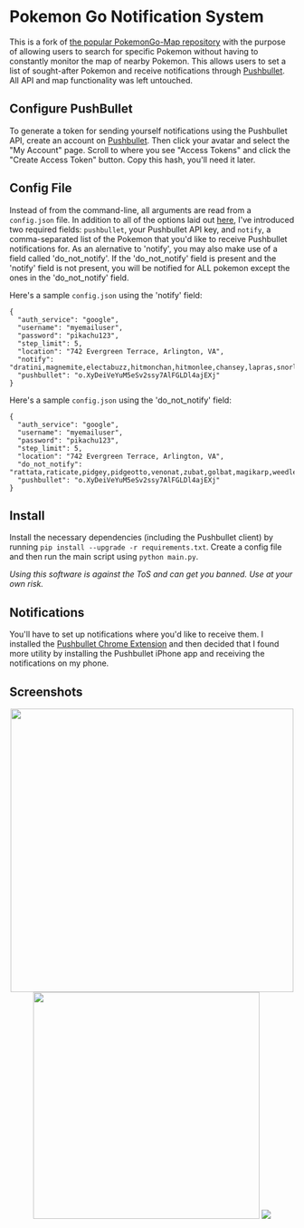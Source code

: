 # Pokemon Go Notification System

This is a fork of [the popular PokemonGo-Map repository](https://github.com/AHAAAAAAA/PokemonGo-Map) with the purpose of allowing users to search for specific Pokemon without having to constantly monitor the map of nearby Pokemon. This allows users to set a list of sought-after Pokemon and receive notifications through [Pushbullet](https://www.pushbullet.com/). All API and map functionality was left untouched.

## Configure PushBullet
To generate a token for sending yourself notifications using the Pushbullet API, create an account on [Pushbullet](https://www.pushbullet.com/). Then click your avatar and select the "My Account" page. Scroll to where you see "Access Tokens" and click the "Create Access Token" button. Copy this hash, you'll need it later.

## Config File
Instead of from the command-line, all arguments are read from a `config.json` file. In addition to all of the options laid out [here](https://github.com/AHAAAAAAA/PokemonGo-Map/wiki/Usage), I've introduced two required fields: `pushbullet`, your Pushbullet API key, and `notify`, a comma-separated list of the Pokemon that you'd like to receive Pushbullet notifications for.
As an alernative to 'notify', you may also make use of a field called 'do_not_notify'. If the 'do_not_notify' field is present and the 'notify' field is not present, you will be notified for ALL pokemon except the ones in the 'do_not_notify' field.

Here's a sample `config.json` using the 'notify' field:

```
{
  "auth_service": "google",
  "username": "myemailuser",
  "password": "pikachu123",
  "step_limit": 5,
  "location": "742 Evergreen Terrace, Arlington, VA",
  "notify": "dratini,magnemite,electabuzz,hitmonchan,hitmonlee,chansey,lapras,snorlax,porygon,mew,mewtwo,moltres,zapdos,articuno,ditto,seel,gyarados,cubone",
  "pushbullet": "o.XyDeiVeYuM5eSv2ssy7AlFGLDl4ajEXj"
}
```

Here's a sample `config.json` using the 'do_not_notify' field:

```
{
  "auth_service": "google",
  "username": "myemailuser",
  "password": "pikachu123",
  "step_limit": 5,
  "location": "742 Evergreen Terrace, Arlington, VA",
  "do_not_notify": "rattata,raticate,pidgey,pidgeotto,venonat,zubat,golbat,magikarp,weedle,kakuna,caterpie,metapod",
  "pushbullet": "o.XyDeiVeYuM5eSv2ssy7AlFGLDl4ajEXj"
}
```

## Install

Install the necessary dependencies (including the Pushbullet client) by running `pip install --upgrade -r requirements.txt`. Create a config file and then run the main script using `python main.py`.

*Using this software is against the ToS and can get you banned. Use at your own risk.*

## Notifications
You'll have to set up notifications where you'd like to receive them. I installed the [Pushbullet Chrome Extension](https://chrome.google.com/webstore/detail/pushbullet/chlffgpmiacpedhhbkiomidkjlcfhogd?hl=en) and then decided that I found more utility by installing the Pushbullet iPhone app and receiving the notifications on my phone.

## Screenshots

<p align="center">
  <img src="https://raw.githubusercontent.com/jxmorris12/PokemonGo-Finder/master/screenshots/PhonePushNotif.PNG" height="500">
  <img src="https://raw.githubusercontent.com/jxmorris12/PokemonGo-Finder/master/screenshots/ChromePushNotif.png" width="400">
  <img src="https://raw.githubusercontent.com/AHAAAAAAA/PokemonGo-Map/master/static/cover.png">
</p>
